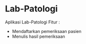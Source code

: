 # Lab-Patologi
Aplikasi Lab-Patologi
Fitur :
- Mendaftarkan pemeriksaan pasien
- Menulis hasil pemeriksaan
